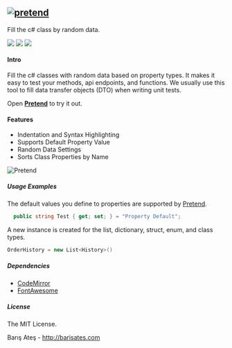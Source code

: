 [![pretend](http://barisates.com/git/pretend/logo-fit.png "pretend")](http://barisates.com/pretend/ "pretend")
------------
Fill the c# class by random data.

![](https://img.shields.io/github/stars/barisates/pretend.svg) ![](https://img.shields.io/github/forks/barisates/pretend.svg) ![](https://img.shields.io/github/issues/barisates/pretend.svg)

#### Intro

Fill the c# classes with random data based on property types. It makes it easy to test your methods, api endpoints, and functions. We usually use this tool to fill data transfer objects (DTO) when writing unit tests.

Open **[Pretend](http://barisates.com/pretend/ "Pretend")** to try it out.

#### Features

- Indentation and Syntax Highlighting
- Supports Default Property Value
- Random Data Settings
- Sorts Class Properties by Name

![Pretend](http://barisates.com/git/pretend/pretend.jpg "Pretend")

#####  Usage Examples

The default values you define to properties are supported by [Pretend](http://barisates.com/pretend/ "Pretend").

```csharp
  public string Test { get; set; } = "Property Default";
```

A new instance is created for the list, dictionary, struct, enum, and class types.

```csharp
OrderHistory = new List<History>()
```

##### Dependencies

- [CodeMirror](https://codemirror.net/ "CodeMirror")
- [FontAwesome](https://fontawesome.com/ "FontAwesome")

##### License

The MIT License.

Barış Ateş - http://barisates.com

